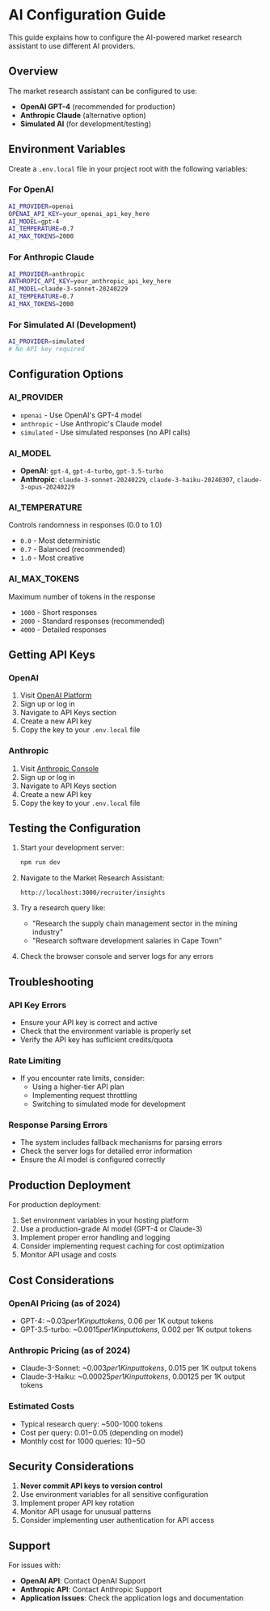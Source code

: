 # AI Configuration Guide

This guide explains how to configure the AI-powered market research assistant to use different AI providers.

## Overview

The market research assistant can be configured to use:
- **OpenAI GPT-4** (recommended for production)
- **Anthropic Claude** (alternative option)
- **Simulated AI** (for development/testing)

## Environment Variables

Create a `.env.local` file in your project root with the following variables:

### For OpenAI
```bash
AI_PROVIDER=openai
OPENAI_API_KEY=your_openai_api_key_here
AI_MODEL=gpt-4
AI_TEMPERATURE=0.7
AI_MAX_TOKENS=2000
```

### For Anthropic Claude
```bash
AI_PROVIDER=anthropic
ANTHROPIC_API_KEY=your_anthropic_api_key_here
AI_MODEL=claude-3-sonnet-20240229
AI_TEMPERATURE=0.7
AI_MAX_TOKENS=2000
```

### For Simulated AI (Development)
```bash
AI_PROVIDER=simulated
# No API key required
```

## Configuration Options

### AI_PROVIDER
- `openai` - Use OpenAI's GPT-4 model
- `anthropic` - Use Anthropic's Claude model
- `simulated` - Use simulated responses (no API calls)

### AI_MODEL
- **OpenAI**: `gpt-4`, `gpt-4-turbo`, `gpt-3.5-turbo`
- **Anthropic**: `claude-3-sonnet-20240229`, `claude-3-haiku-20240307`, `claude-3-opus-20240229`

### AI_TEMPERATURE
Controls randomness in responses (0.0 to 1.0)
- `0.0` - Most deterministic
- `0.7` - Balanced (recommended)
- `1.0` - Most creative

### AI_MAX_TOKENS
Maximum number of tokens in the response
- `1000` - Short responses
- `2000` - Standard responses (recommended)
- `4000` - Detailed responses

## Getting API Keys

### OpenAI
1. Visit [OpenAI Platform](https://platform.openai.com/)
2. Sign up or log in
3. Navigate to API Keys section
4. Create a new API key
5. Copy the key to your `.env.local` file

### Anthropic
1. Visit [Anthropic Console](https://console.anthropic.com/)
2. Sign up or log in
3. Navigate to API Keys section
4. Create a new API key
5. Copy the key to your `.env.local` file

## Testing the Configuration

1. Start your development server:
   ```bash
   npm run dev
   ```

2. Navigate to the Market Research Assistant:
   ```
   http://localhost:3000/recruiter/insights
   ```

3. Try a research query like:
   - "Research the supply chain management sector in the mining industry"
   - "Research software development salaries in Cape Town"

4. Check the browser console and server logs for any errors

## Troubleshooting

### API Key Errors
- Ensure your API key is correct and active
- Check that the environment variable is properly set
- Verify the API key has sufficient credits/quota

### Rate Limiting
- If you encounter rate limits, consider:
  - Using a higher-tier API plan
  - Implementing request throttling
  - Switching to simulated mode for development

### Response Parsing Errors
- The system includes fallback mechanisms for parsing errors
- Check the server logs for detailed error information
- Ensure the AI model is configured correctly

## Production Deployment

For production deployment:

1. Set environment variables in your hosting platform
2. Use a production-grade AI model (GPT-4 or Claude-3)
3. Implement proper error handling and logging
4. Consider implementing request caching for cost optimization
5. Monitor API usage and costs

## Cost Considerations

### OpenAI Pricing (as of 2024)
- GPT-4: ~$0.03 per 1K input tokens, ~$0.06 per 1K output tokens
- GPT-3.5-turbo: ~$0.0015 per 1K input tokens, ~$0.002 per 1K output tokens

### Anthropic Pricing (as of 2024)
- Claude-3-Sonnet: ~$0.003 per 1K input tokens, ~$0.015 per 1K output tokens
- Claude-3-Haiku: ~$0.00025 per 1K input tokens, ~$0.00125 per 1K output tokens

### Estimated Costs
- Typical research query: ~500-1000 tokens
- Cost per query: $0.01-$0.05 (depending on model)
- Monthly cost for 1000 queries: $10-$50

## Security Considerations

1. **Never commit API keys to version control**
2. Use environment variables for all sensitive configuration
3. Implement proper API key rotation
4. Monitor API usage for unusual patterns
5. Consider implementing user authentication for API access

## Support

For issues with:
- **OpenAI API**: Contact OpenAI Support
- **Anthropic API**: Contact Anthropic Support
- **Application Issues**: Check the application logs and documentation 